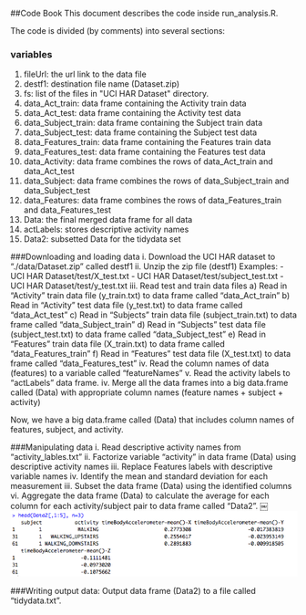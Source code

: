 ##Code Book
This document describes the code inside run_analysis.R.

The code is divided (by comments) into several sections: 

### variables
1.    fileUrl: the url link to the data file
2.    destf1: destination file name (Dataset.zip)
3.    fs: list of the files in "UCI HAR Dataset" directory.
4.    data_Act_train: data frame containing the Activity train data
5.    data_Act_test: data frame containing the Activity test data
6.    data_Subject_train: data frame containing the Subject train data
7.    data_Subject_test: data frame containing the Subject test data
8.    data_Features_train: data frame containing the Features train data
9.    data_Features_test: data frame containing the Features test data
10.   data_Activity: data frame combines the rows of data_Act_train and data_Act_test
11.   data_Subject: data frame combines the rows of data_Subject_train and data_Subject_test
12.   data_Features: data frame combines the rows of data_Features_train and data_Features_test
13.   Data: the final merged data frame for all data
14.   actLabels: stores descriptive activity names
15.   Data2: subsetted Data for the tidydata set

###Downloading and loading data
	i. 	Download the UCI HAR dataset to “./data/Dataset.zip” called destf1
	ii. Unzip the zip file (destf1)
			Examples: 
				- UCI HAR Dataset/test/X_test.txt
				- UCI HAR Dataset/test/subject_test.txt
				- UCI HAR Dataset/test/y_test.txt
	iii. Read test and train data files
		   a) Read in “Activity” train data file (y_train.txt) to data frame called “data_Act_train”
		   b) Read in “Activity” test data file (y_test.txt) to data frame called “data_Act_test”
		   c) Read in “Subjects” train data file (subject_train.txt) to data frame called “data_Subject_train”
		   d) Read in “Subjects” test data file (subject_test.txt) to data frame called “data_Subject_test”
		   e) Read in “Features” train data file (X_train.txt) to data frame called “data_Features_train”
		   f) Read in “Features” test data file (X_test.txt) to data frame called “data_Features_test”
	iv.	Read the column names of data (features) to a variable called “featureNames”
	v.	Read the activity labels to “actLabels” data frame.
	iv. Merge all the data frames into a big data.frame called (Data) with appropriate column names (feature names + subject + activity)
	
Now, we have a big data.frame called (Data) that includes column names of features, subject, and activity. 

###Manipulating data
	i. 	 Read descriptive activity names from “activity_lables.txt”
	ii.  Factorize variable “activity” in data frame (Data) using descriptive activity names
	iii. Replace Features labels with descriptive variable names
	iv.	 Identify the mean and standard deviation for each measurement 
	iii. Subset the data frame (Data) using the identified columns 
	vi.  Aggregate the data frame (Data)  to calculate the average for each column for each activity/subject pair to data frame called “Data2”.
  ￼![alt text](head_Data2.png)

###Writing output data:
	Output data frame (Data2) to a file called “tidydata.txt”.


	
	

	
	